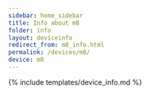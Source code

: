 ```yaml
---
sidebar: home_sidebar
title: Info about m8
folder: info
layout: deviceinfo
redirect_from: m8_info.html
permalink: /devices/m8/
device: m8
---
```

{% include templates/device_info.md %}
